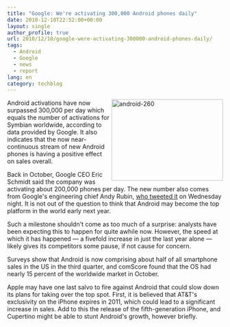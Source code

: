 ```yaml
---
title: "Google: We're activating 300,000 Android phones daily"
date: 2010-12-10T22:52:00+00:00
layout: single
author_profile: true
url: 2010/12/10/google-were-activating-300000-android-phones-daily/
tags:
  - Android
  - Google
  - news
  - report
lang: en
category: techblog
---
```

[<img title="android-260" border="0" alt="android-260" align="right" src="http://lh3.ggpht.com/_vaUVXcmC3OI/TQKoKeALzCI/AAAAAAAADek/HfGNCVgXNgo/android-260_thumb.jpg?imgmax=800" width="260" height="190" />](http://lh5.ggpht.com/_vaUVXcmC3OI/TQKoIa9F9fI/AAAAAAAADeg/-TrglHqZUyw/s1600-h/android-260%5B3%5D.jpg)Android activations have now surpassed 300,000 per day which equals the number of activations for Symbian worldwide, according to data provided by Google. It also indicates that the now near-continuous stream of new Android phones is having a positive effect on sales overall.

Back in October, Google CEO Eric Schmidt said the company was activating about 200,000 phones per day. The new number also comes from Google's engineering chief Andy Rubin, [who tweeted it](http://twitter.com/Arubin/status/12727540783251456) on Wednesday night. It is not out of the question to think that Android may become the top platform in the world early next year.

Such a milestone shouldn't come as too much of a surprise: analysts have been expecting this to happen for quite awhile now. However, the speed at which it has happened — a fivefold increase in just the last year alone — likely gives its competitors some pause, if not cause for concern.

Surveys show that Android is now comprising about half of all smartphone sales in the US in the third quarter, and comScore found that the OS had nearly 15 percent of the worldwide market in October.

Apple may have one last salvo to fire against Android that could slow down its plans for taking over the top spot. First, it is believed that AT&T's exclusivity on the iPhone expires in 2011, which could lead to a significant increase in sales. Add to this the release of the fifth-generation iPhone, and Cupertino might be able to stunt Android's growth, however briefly.
